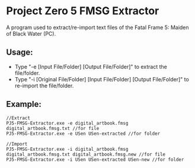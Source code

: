 # Project Zero 5 FMSG Extractor

A program used to extract/re-import text files of the Fatal Frame 5: Maiden of Black Water (PC).

## Usage:
* Type "-e [Input File/Folder] [Output File/Folder]" to extract the file/folder.
* Type "-i [Original File/Folder] [Input File/Folder] [Output File/Folder]" to re-import the file/folder.

## Example:
```
//Extract
PJ5-FMSG-Extractor.exe -e digital_artbook.fmsg digital_artbook.fmsg.txt //for file
PJ5-FMSG-Extractor.exe -e USen USen-extracted //for folder

//Import
PJ5-FMSG-Extractor.exe -i digital_artbook.fmsg digital_artbook.fmsg.txt digital_artbook.fmsg.new //for file
PJ5-FMSG-Extractor.exe -i USen USen-extracted USen-new //for folder
```